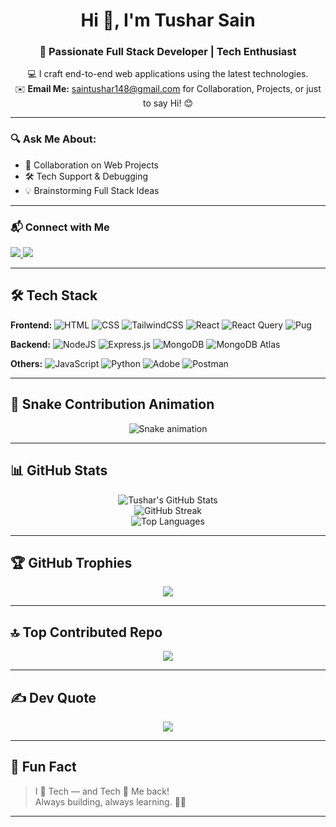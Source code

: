 <h1 align="center">Hi 👋, I'm Tushar Sain</h1>
<h3 align="center">🚀 Passionate Full Stack Developer | Tech Enthusiast</h3>

<p align="center">
  💻 I craft end-to-end web applications using the latest technologies. <br/>
  ✉️ <strong>Email Me:</strong> <a href="mailto:saintushar148@gmail.com">saintushar148@gmail.com</a> for Collaboration, Projects, or just to say Hi! 😊<br/>
</p>

---

### 🔍 Ask Me About:
- 🔗 Collaboration on Web Projects
- 🛠 Tech Support & Debugging
- 💡 Brainstorming Full Stack Ideas

---

### 📬 Connect with Me

<p align="left">
  <a href="https://linkedin.com/in/tushar-sain14" target="_blank">
    <img src="https://img.shields.io/badge/LinkedIn-%230077B5.svg?style=for-the-badge&logo=linkedin&logoColor=white"/>
  </a>
  <a href="mailto:saintushar148@gmail.com">
    <img src="https://img.shields.io/badge/Email-D14836?style=for-the-badge&logo=gmail&logoColor=white"/>
  </a>
</p>

---

## 🛠️ Tech Stack

**Frontend:**
![HTML](https://img.shields.io/badge/html-%23E34F26.svg?style=for-the-badge&logo=html5&logoColor=white)
![CSS](https://img.shields.io/badge/css-%231572B6.svg?style=for-the-badge&logo=css3&logoColor=white)
![TailwindCSS](https://img.shields.io/badge/tailwind-%2338B2AC.svg?style=for-the-badge&logo=tailwind-css&logoColor=white)
![React](https://img.shields.io/badge/react-%2320232a.svg?style=for-the-badge&logo=react&logoColor=%2361DAFB)
![React Query](https://img.shields.io/badge/React%20Query-FF4154?style=for-the-badge&logo=react-query&logoColor=white)
![Pug](https://img.shields.io/badge/pug-%233A3A3A.svg?style=for-the-badge&logo=pug&logoColor=white)

**Backend:**
![NodeJS](https://img.shields.io/badge/node.js-%23339933.svg?style=for-the-badge&logo=nodedotjs&logoColor=white)
![Express.js](https://img.shields.io/badge/express.js-%23404d59.svg?style=for-the-badge&logo=express&logoColor=%2361DAFB)
![MongoDB](https://img.shields.io/badge/mongodb-%234ea94b.svg?style=for-the-badge&logo=mongodb&logoColor=white)
![MongoDB Atlas](https://img.shields.io/badge/MongoDB%20Atlas-00ED64.svg?style=for-the-badge&logo=mongodb&logoColor=white)

**Others:**
![JavaScript](https://img.shields.io/badge/javascript-%23323330.svg?style=for-the-badge&logo=javascript&logoColor=%23F7DF1E)
![Python](https://img.shields.io/badge/python-3670A0?style=for-the-badge&logo=python&logoColor=ffdd54)
![Adobe](https://img.shields.io/badge/adobe-%23FF0000.svg?style=for-the-badge&logo=adobe&logoColor=white)
![Postman](https://img.shields.io/badge/Postman-FF6C37?style=for-the-badge&logo=postman&logoColor=white)

---

## 🐍 Snake Contribution Animation

<div align="center">
  <img src="https://profile-readme-generator.com/assets/snake.svg" alt="Snake animation" />
</div>

---

## 📊 GitHub Stats

<p align="center">
  <img src="https://github-readme-stats.vercel.app/api?username=tushar764&theme=dark&hide_border=false&include_all_commits=true&count_private=true" alt="Tushar's GitHub Stats" />
  <br/>
  <img src="https://nirzak-streak-stats.vercel.app/?user=tushar764&theme=dark&hide_border=false" alt="GitHub Streak"/>
  <br/>
  <img src="https://github-readme-stats.vercel.app/api/top-langs/?username=tushar764&layout=compact&theme=dark&hide_border=false" alt="Top Languages"/>
</p>

---

## 🏆 GitHub Trophies

<p align="center">
  <img src="https://github-profile-trophy.vercel.app/?username=tushar764&theme=radical&no-frame=false&no-bg=true&margin-w=4" />
</p>

---

## 🔝 Top Contributed Repo

<p align="center">
  <img src="https://github-contributor-stats.vercel.app/api?username=tushar764&limit=5&theme=dark&combine_all_yearly_contributions=true" />
</p>

---

## ✍️ Dev Quote

<p align="center">
  <img src="https://quotes-github-readme.vercel.app/api?type=horizontal&theme=radical" />
</p>

---

## 🌟 Fun Fact

> I 💖 Tech — and Tech 💖 Me back!  
> Always building, always learning. 🔧🚀

---


